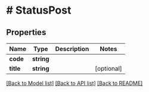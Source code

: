 # # StatusPost

## Properties

Name | Type | Description | Notes
------------ | ------------- | ------------- | -------------
**code** | **string** |  | 
**title** | **string** |  | [optional] 

[[Back to Model list]](../../README.md#documentation-for-models) [[Back to API list]](../../README.md#documentation-for-api-endpoints) [[Back to README]](../../README.md)


